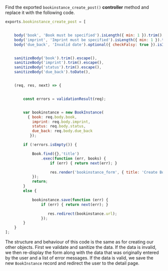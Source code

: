 Find the exported `bookinstance_create_post()` **controller** method and replace it with the following code.
    
```js    
exports.bookinstance_create_post = [


    body('book', 'Book must be specified').isLength({ min: 1 }).trim(),
    body('imprint', 'Imprint must be specified').isLength({ min: 1 }).trim(),
    body('due_back', 'Invalid date').optional({ checkFalsy: true }).isISO8601(),


    sanitizeBody('book').trim().escape(),
    sanitizeBody('imprint').trim().escape(),
    sanitizeBody('status').trim().escape(),
    sanitizeBody('due_back').toDate(),


    (req, res, next) => {


        const errors = validationResult(req);


        var bookinstance = new BookInstance(
          { book: req.body.book,
            imprint: req.body.imprint,
            status: req.body.status,
            due_back: req.body.due_back
           });

        if (!errors.isEmpty()) {

            Book.find({},'title')
                .exec(function (err, books) {
                    if (err) { return next(err); }

                    res.render('bookinstance_form', { title: 'Create BookInstance', book_list : books, selected_book : bookinstance.book._id , errors: errors.array(), bookinstance:bookinstance });
            });
            return;
        }
        else {

            bookinstance.save(function (err) {
                if (err) { return next(err); }

                   res.redirect(bookinstance.url);
                });
        }
    }
];
```

The structure and behaviour of this code is the same as for creating our other objects. First we validate and sanitize the data. If the data is invalid, we then re-display the form along with the data that was originally entered by the user and a list of error messages. If the data is valid, we save the new `BookInstance` record and redirect the user to the detail page.
